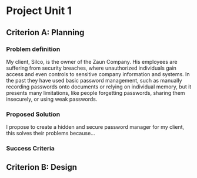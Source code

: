 # Project Unit 1

## Criterion A: Planning

### Problem definition
My client, Silco, is the owner of the Zaun Company. His employees are suffering from security breaches, where unauthorized individuals gain access and even controls to sensitive company information and systems. In the past they have used basic password management, such as manually recording passwords onto documents or relying on individual memory, but it presents many limitations, like people forgetting passwords, sharing them insecurely, or using weak passwords. 

### Proposed Solution
I propose to create a hidden and secure password manager for my client, this solves their problems because...

### Success Criteria

## Criterion B: Design
